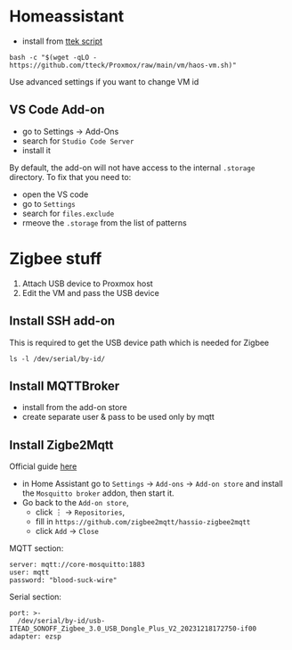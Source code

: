 # Homeassistant 


- install from [ttek script](https://tteck.github.io/Proxmox/#home-assistant-os-vm)
```
bash -c "$(wget -qLO - https://github.com/tteck/Proxmox/raw/main/vm/haos-vm.sh)"
```

Use advanced settings if you want to change VM id


## VS Code Add-on

- go to Settings -> Add-Ons
- search for `Studio Code Server`
- install it

By default, the add-on will not have access to the internal `.storage` directory. 
To fix that you need to:
- open the VS code
- go to `Settings`
- search for `files.exclude`
- rmeove the `.storage` from the list of patterns





# Zigbee stuff

1. Attach USB device to Proxmox host
2. Edit the VM and pass the USB device

## Install SSH add-on

This is required to get the USB device path  which is needed for Zigbee

```
ls -l /dev/serial/by-id/
```

## Install MQTTBroker

- install from the add-on store
- create separate user & pass to be used only by mqtt


## Install Zigbe2Mqtt

Official guide [here](https://github.com/zigbee2mqtt/hassio-zigbee2mqtt#installation)

- in Home Assistant go to `Settings` → `Add-ons` → `Add-on store` and install the `Mosquitto broker` addon, then start it.
- Go back to the `Add-on store`, 
    - click ⋮ → `Repositories`, 
    - fill in `https://github.com/zigbee2mqtt/hassio-zigbee2mqtt` 
    - click `Add` → `Close` 



MQTT section: 

```
server: mqtt://core-mosquitto:1883
user: mqtt
password: "blood-suck-wire"
```

Serial section:

```
port: >-
  /dev/serial/by-id/usb-ITEAD_SONOFF_Zigbee_3.0_USB_Dongle_Plus_V2_20231218172750-if00
adapter: ezsp
```
